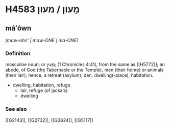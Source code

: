 # H4583 מָעוֹן / מעון

## mâʻôwn

_(maw-ohn' | maw-ONE | ma-ONE)_

### Definition

masculine noun; or מָעִין; (1 Chronicles 4:41), from the same as [[H5772]]; an abode, of God (the Tabernacle or the Temple), men (their home) or animals (their lair); hence, a retreat (asylum); den, dwelling(-place), habitation.

- dwelling, habitation, refuge
    - lair, refuge (of jackals)
    - dwelling
### See also

[[G2143]], [[G2732]], [[G3624]], [[G5117]]

